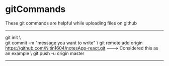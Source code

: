# gitCommands                                                                                          
These git commands are helpful while uploading files on github 
___________________________________________________________________________________________________________ 
git init \  
git commit -m "message you want to write" \ 
git remote add origin https://github.com/Nitin1604/notesApp-react.git ---> Considered this as an example \ 
git push -u origin master   
____________________________________________________________________________________________________________
